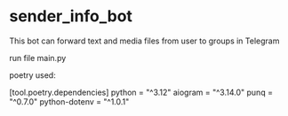 # sender_info_bot
This bot can forward text and media files from user to groups in Telegram

run file main.py

poetry used:

[tool.poetry.dependencies]
python = "^3.12"
aiogram = "^3.14.0"
punq = "^0.7.0"
python-dotenv = "^1.0.1"

